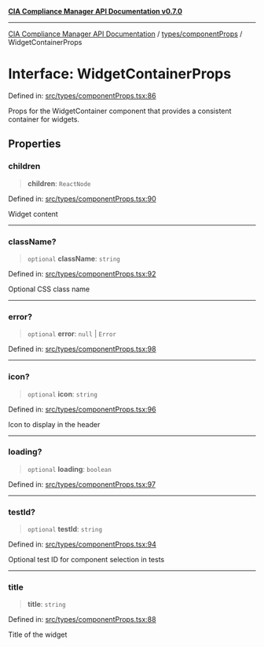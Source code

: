 [**CIA Compliance Manager API Documentation v0.7.0**](../../../README.md)

***

[CIA Compliance Manager API Documentation](../../../modules.md) / [types/componentProps](../README.md) / WidgetContainerProps

# Interface: WidgetContainerProps

Defined in: [src/types/componentProps.tsx:86](https://github.com/Hack23/cia-compliance-manager/blob/a904e43458f81faf7066f9da9fc149cc9f6e236d/src/types/componentProps.tsx#L86)

Props for the WidgetContainer component that provides a consistent container for widgets.

## Properties

### children

> **children**: `ReactNode`

Defined in: [src/types/componentProps.tsx:90](https://github.com/Hack23/cia-compliance-manager/blob/a904e43458f81faf7066f9da9fc149cc9f6e236d/src/types/componentProps.tsx#L90)

Widget content

***

### className?

> `optional` **className**: `string`

Defined in: [src/types/componentProps.tsx:92](https://github.com/Hack23/cia-compliance-manager/blob/a904e43458f81faf7066f9da9fc149cc9f6e236d/src/types/componentProps.tsx#L92)

Optional CSS class name

***

### error?

> `optional` **error**: `null` \| `Error`

Defined in: [src/types/componentProps.tsx:98](https://github.com/Hack23/cia-compliance-manager/blob/a904e43458f81faf7066f9da9fc149cc9f6e236d/src/types/componentProps.tsx#L98)

***

### icon?

> `optional` **icon**: `string`

Defined in: [src/types/componentProps.tsx:96](https://github.com/Hack23/cia-compliance-manager/blob/a904e43458f81faf7066f9da9fc149cc9f6e236d/src/types/componentProps.tsx#L96)

Icon to display in the header

***

### loading?

> `optional` **loading**: `boolean`

Defined in: [src/types/componentProps.tsx:97](https://github.com/Hack23/cia-compliance-manager/blob/a904e43458f81faf7066f9da9fc149cc9f6e236d/src/types/componentProps.tsx#L97)

***

### testId?

> `optional` **testId**: `string`

Defined in: [src/types/componentProps.tsx:94](https://github.com/Hack23/cia-compliance-manager/blob/a904e43458f81faf7066f9da9fc149cc9f6e236d/src/types/componentProps.tsx#L94)

Optional test ID for component selection in tests

***

### title

> **title**: `string`

Defined in: [src/types/componentProps.tsx:88](https://github.com/Hack23/cia-compliance-manager/blob/a904e43458f81faf7066f9da9fc149cc9f6e236d/src/types/componentProps.tsx#L88)

Title of the widget
